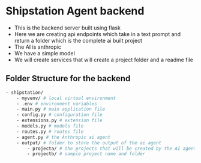 # Shipstation Agent backend

- This is the backend server built using flask
- Here we are creating api endpoints which take in a text prompt and return a folder which is the complete ai built project
- The AI is anthropic
- We have a simple model
- We will create services that will create a project folder and a readme file

## Folder Structure for the backend 

```bash
- shipstation/
    - myvenv/ # local virtual environment
    - .env # environment variables
    - main.py # main application file
    - config.py # configuration file
    - extensions.py # extension file
    - models.py # models file
    - routes.py # routes file
    - agent.py # the Anthropic ai agent
    - output/ # folder to store the output of the ai agent
        - projecta/ # the projects that will be created by the AI agent
        - projectb/ # sample project name and folder

```
